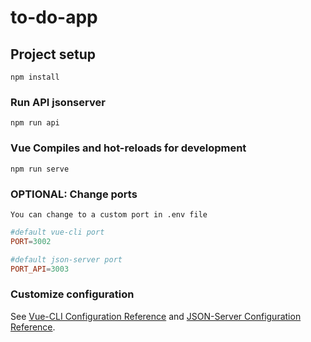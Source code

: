 # to-do-app

## Project setup
```
npm install
```

### Run API jsonserver
```
npm run api
```

### Vue Compiles and hot-reloads for development
```
npm run serve
```

### OPTIONAL: Change ports
```
You can change to a custom port in .env file
```
```conf
#default vue-cli port
PORT=3002

#default json-server port
PORT_API=3003
```

### Customize configuration
See [Vue-CLI Configuration Reference](https://cli.vuejs.org/config/)
and [JSON-Server Configuration Reference](https://github.com/typicode/json-server).

